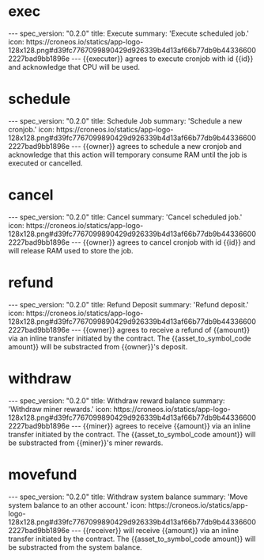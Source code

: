 <h1 class="contract">exec</h1>
---
spec_version: "0.2.0"
title: Execute
summary: 'Execute scheduled job.'
icon: https://croneos.io/statics/app-logo-128x128.png#d39fc7767099890429d926339b4d13af66b77db9b443366002227bad9bb1896e
---
{{executer}} agrees to execute cronjob with id {{id}} and acknowledge that CPU will be used.

<h1 class="contract">schedule</h1>
---
spec_version: "0.2.0"
title: Schedule Job
summary: 'Schedule a new cronjob.'
icon: https://croneos.io/statics/app-logo-128x128.png#d39fc7767099890429d926339b4d13af66b77db9b443366002227bad9bb1896e
---
{{owner}} agrees to schedule a new cronjob and acknowledge that this action will temporary consume RAM until the job is executed or cancelled.

<h1 class="contract">cancel</h1>
---
spec_version: "0.2.0"
title: Cancel
summary: 'Cancel scheduled job.'
icon: https://croneos.io/statics/app-logo-128x128.png#d39fc7767099890429d926339b4d13af66b77db9b443366002227bad9bb1896e
---
{{owner}} agrees to cancel cronjob with id {{id}} and will release RAM used to store the job.

<h1 class="contract">refund</h1>
---
spec_version: "0.2.0"
title: Refund Deposit
summary: 'Refund deposit.'
icon: https://croneos.io/statics/app-logo-128x128.png#d39fc7767099890429d926339b4d13af66b77db9b443366002227bad9bb1896e
---
{{owner}} agrees to receive a refund of {{amount}} via an inline transfer initiated by the contract. The {{asset_to_symbol_code amount}} will be substracted from {{owner}}'s deposit.

<h1 class="contract">withdraw</h1>
---
spec_version: "0.2.0"
title: Withdraw reward balance
summary: 'Withdraw miner rewards.'
icon: https://croneos.io/statics/app-logo-128x128.png#d39fc7767099890429d926339b4d13af66b77db9b443366002227bad9bb1896e
---
{{miner}} agrees to receive {{amount}} via an inline transfer initiated by the contract. The {{asset_to_symbol_code amount}} will be substracted from {{miner}}'s miner rewards.

<h1 class="contract">movefund</h1>
---
spec_version: "0.2.0"
title: Withdraw system balance
summary: 'Move system balance to an other account.'
icon: https://croneos.io/statics/app-logo-128x128.png#d39fc7767099890429d926339b4d13af66b77db9b443366002227bad9bb1896e
---
{{receiver}} will receive {{amount}} via an inline transfer initiated by the contract. The {{asset_to_symbol_code amount}} will be substracted from the system balance.
